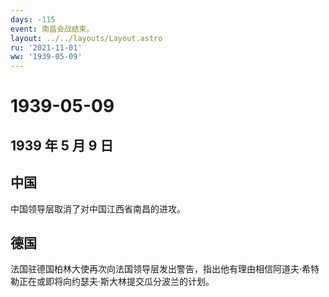 ```yaml
---
days: -115
event: 南昌会战结束。
layout: ../../layouts/Layout.astro
ru: '2021-11-01'
ww: '1939-05-09'
---
```


# 1939-05-09

## 1939 年 5 月 9 日

## 中国

中国领导层取消了对中国江西省南昌的进攻。

## 德国

法国驻德国柏林大使再次向法国领导层发出警告，指出他有理由相信阿道夫·希特勒正在或即将向约瑟夫·斯大林提交瓜分波兰的计划。